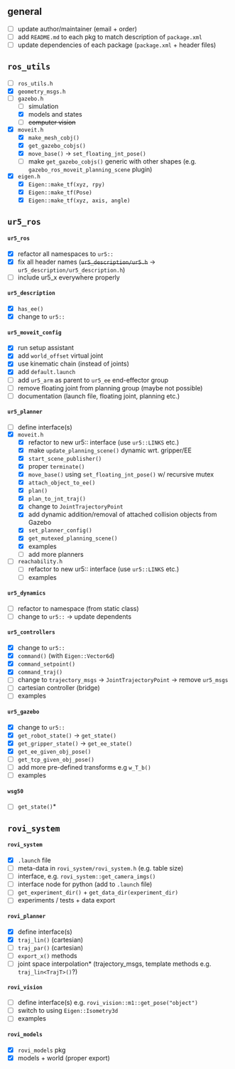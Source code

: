 ## general

- [ ] update author/maintainer (email + order)
- [ ] add `README.md` to each pkg to match description of `package.xml`
- [ ] update dependencies of each package (`package.xml` + header files)

## `ros_utils`

- [ ] `ros_utils.h`
- [x] `geometry_msgs.h`
- [ ] `gazebo.h`
	- [ ] simulation
	- [x] models and states
	- [ ] ~~computer vision~~
- [x] `moveit.h`
	- [x] `make_mesh_cobj()`
	- [x] `get_gazebo_cobjs()`
	- [x] `move_base()` → `set_floating_jnt_pose()`
	- [ ] make `get_gazebo_cobjs()` generic with other shapes (e.g. `gazebo_ros_moveit_planning_scene` plugin) 
- [x] `eigen.h`
	- [x] `Eigen::make_tf(xyz, rpy)`
	- [x] `Eigen::make_tf(Pose)`
	- [x] `Eigen::make_tf(xyz, axis, angle)`

## `ur5_ros`

#### `ur5_ros`

- [x] refactor all namespaces to `ur5::`
- [x] fix all header names (~~`ur5_description/ur5.h`~~ → `ur5_description/ur5_description.h`)
- [ ] include ur5_x everywhere properly

#### `ur5_description`

- [x] `has_ee()`
- [x] change to `ur5::`

#### `ur5_moveit_config`

- [x] run setup assistant
- [x] add `world_offset` virtual joint
- [x] use kinematic chain (instead of joints)
- [x] add `default.launch`
- [ ] add `ur5_arm` as parent to `ur5_ee` end-effector group
- [ ] remove floating joint from planning group (maybe not possible)
- [ ] documentation (launch file, floating joint, planning etc.)

#### `ur5_planner`

- [ ] define interface(s)
- [x] `moveit.h`
	- [x] refactor to new ur5:: interface (use `ur5::LINKS` etc.)
	- [x] make `update_planning_scene()` dynamic wrt. gripper/EE
	- [x] `start_scene_publisher()`
	- [x] proper `terminate()`
	- [x] `move_base()` using `set_floating_jnt_pose()` w/ recursive mutex
	- [x] `attach_object_to_ee()`
	- [x] `plan()`
	- [x] `plan_to_jnt_traj()`
	- [x] change to `JointTrajectoryPoint`
	- [x] add dynamic addition/removal of attached collision objects from Gazebo
	- [x] `set_planner_config()`
	- [x] `get_mutexed_planning_scene()`
	- [x] examples
	- [ ] add more planners
- [ ] `reachability.h`
	- [ ] refactor to new ur5:: interface (use `ur5::LINKS` etc.)
	- [ ] examples

#### `ur5_dynamics`

- [ ] refactor to namespace (from static class)
- [ ] change to `ur5::` → update dependents

#### `ur5_controllers`

- [x] change to `ur5::`
- [x] `command()` (with `Eigen::Vector6d`)
- [x] `command_setpoint()`
- [x] `command_traj()`
- [ ] change to `trajectory_msgs` → `JointTrajectoryPoint` → remove `ur5_msgs`
- [ ] cartesian controller (bridge)
- [ ] examples

#### `ur5_gazebo`

- [x] change to `ur5::`
- [x] `get_robot_state()` → `get_state()`
- [x] `get_gripper_state()` → `get_ee_state()`
- [x] `get_ee_given_obj_pose()`
- [ ] `get_tcp_given_obj_pose()`
- [ ] add more pre-defined transforms e.g `w_T_b()`
- [ ] examples

#### `wsg50`

- [ ] `get_state()`*

## `rovi_system`

#### `rovi_system`

- [x] `.launch` file
- [ ] meta-data in `rovi_system/rovi_system.h` (e.g. table size)
- [ ] interface, e.g. `rovi_system::get_camera_imgs()`
- [ ] interface node for python (add to `.launch` file)
- [ ] `get_experiment_dir()` + `get_data_dir(experiment_dir)`
- [ ] experiments / tests + data export

#### `rovi_planner`

- [x] define interface(s)
- [x] `traj_lin()` (cartesian)
- [ ] `traj_par()` (cartesian)
- [ ] `export_x()` methods
- [ ] joint space interpolation* (trajectory_msgs, template methods e.g. `traj_lin<TrajT>()`?)

#### `rovi_vision`

- [ ] define interface(s) e.g. `rovi_vision::m1::get_pose("object")`
- [ ] switch to using `Eigen::Isometry3d`
- [ ] examples

#### `rovi_models`

- [x] `rovi_models` pkg
- [x] models + world (proper export)
